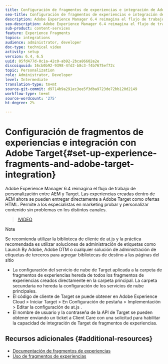 ```yaml
---
title: Configuración de fragmentos de experiencias e integración de Adobe Target en AEM
seo-title: Configuración de fragmentos de experiencias e integración de Adobe Target en AEM
description: Adobe Experience Manager 6.4 reimagina el flujo de trabajo de personalización entre AEM y Target. Las experiencias creadas dentro de AEM ahora se pueden entregar directamente a Adobe Target como ofertas HTML. Permite a los especialistas en marketing probar y personalizar contenido sin problemas en los distintos canales.
seo-description: Adobe Experience Manager 6.4 reimagina el flujo de trabajo de personalización entre AEM y Target. Las experiencias creadas dentro de AEM ahora se pueden entregar directamente a Adobe Target como ofertas HTML. Permite a los especialistas en marketing probar y personalizar contenido sin problemas en los distintos canales.
sub-product: content-services
feature: Experience Fragments
topics: integrations
audience: administrator, developer
doc-type: technical video
activity: setup
version: 6.4, 6.5
uuid: 05fd477d-0c1a-42c0-ab92-2bca86602e2e
discoiquuid: 16cb0b92-9398-4fd2-b8c3-f4b7675ef72c
topic: Personalization
role: Administrator, Developer
level: Intermediate
translation-type: tm+mt
source-git-commit: d9714b9a291ec3ee5f3dba9723de72bb120d2149
workflow-type: tm+mt
source-wordcount: '275'
ht-degree: 2%

---
```



# Configuración de fragmentos de experiencias e integración con Adobe Target{#set-up-experience-fragments-and-adobe-target-integration}

Adobe Experience Manager 6.4 reimagina el flujo de trabajo de personalización entre AEM y Target. Las experiencias creadas dentro de AEM ahora se pueden entregar directamente a Adobe Target como ofertas HTML. Permite a los especialistas en marketing probar y personalizar contenido sin problemas en los distintos canales.

>[!VIDEO](https://video.tv.adobe.com/v/22380/?quality=9&learn=on)

>[!NOTE]
>
>Se recomienda utilizar la biblioteca de cliente de at.js y la práctica recomendada es utilizar soluciones de administración de etiquetas como Launch By Adobe, Adobe DTM o cualquier solución de administración de etiquetas de terceros para agregar bibliotecas de destino a las páginas del sitio

* La configuración del servicio de nube de Target aplicada a la carpeta de fragmentos de experiencias hereda de todos los fragmentos de experiencias creados directamente en la carpeta principal. La carpeta secundaria no hereda la configuración de los servicios de nube principales.
* El código de cliente de Target se puede obtener en Adobe Experience Cloud > Iniciar Target > En Configuración de pestaña > Implementación > Editar la configuración de at.js .
* El nombre de usuario y la contraseña de la API de Target se pueden obtener enviando un ticket a Client Care con una solicitud para habilitar la capacidad de integración de Target de fragmentos de experiencias.

## Recursos adicionales {#additional-resources}

* [Documentación de fragmentos de experiencias](https://helpx.adobe.com/experience-manager/6-5/sites/authoring/using/experience-fragments.html)
* [Uso de fragmentos de experiencias](/help/sites/experience-fragments/experience-fragments-feature-video-use.md)
